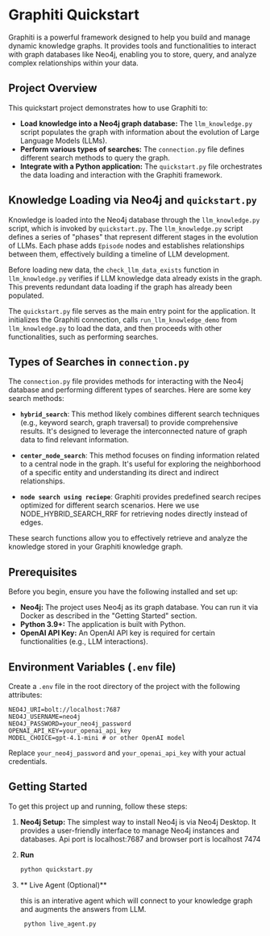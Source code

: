 # Graphiti Quickstart

Graphiti is a powerful framework designed to help you build and manage dynamic knowledge graphs. It provides tools and functionalities to interact with graph databases like Neo4j, enabling you to store, query, and analyze complex relationships within your data.

## Project Overview

This quickstart project demonstrates how to use Graphiti to:

- **Load knowledge into a Neo4j graph database:** The `llm_knowledge.py` script populates the graph with information about the evolution of Large Language Models (LLMs).
- **Perform various types of searches:** The `connection.py` file defines different search methods to query the graph.
- **Integrate with a Python application:** The `quickstart.py` file orchestrates the data loading and interaction with the Graphiti framework.

## Knowledge Loading via Neo4j and `quickstart.py`

Knowledge is loaded into the Neo4j database through the `llm_knowledge.py` script, which is invoked by `quickstart.py`. The `llm_knowledge.py` script defines a series of "phases" that represent different stages in the evolution of LLMs. Each phase adds `Episode` nodes and establishes relationships between them, effectively building a timeline of LLM development.

Before loading new data, the `check_llm_data_exists` function in `llm_knowledge.py` verifies if LLM knowledge data already exists in the graph. This prevents redundant data loading if the graph has already been populated.

The `quickstart.py` file serves as the main entry point for the application. It initializes the Graphiti connection, calls `run_llm_knowledge_demo` from `llm_knowledge.py` to load the data, and then proceeds with other functionalities, such as performing searches.

## Types of Searches in `connection.py`

The `connection.py` file provides methods for interacting with the Neo4j database and performing different types of searches. Here are some key search methods:

- **`hybrid_search`**: This method likely combines different search techniques (e.g., keyword search, graph traversal) to provide comprehensive results. It's designed to leverage the interconnected nature of graph data to find relevant information.

- **`center_node_search`**: This method focuses on finding information related to a central node in the graph. It's useful for exploring the neighborhood of a specific entity and understanding its direct and indirect relationships.

-   **`node search using reciepe`**: Graphiti provides predefined search recipes optimized for different search scenarios. Here we use NODE_HYBRID_SEARCH_RRF for retrieving nodes directly instead of edges.

These search functions allow you to effectively retrieve and analyze the knowledge stored in your Graphiti knowledge graph.

## Prerequisites

Before you begin, ensure you have the following installed and set up:

-   **Neo4j:** The project uses Neo4j as its graph database. You can run it via Docker as described in the "Getting Started" section.
-   **Python 3.9+:** The application is built with Python.
-   **OpenAI API Key:** An OpenAI API key is required for certain functionalities (e.g., LLM interactions).

## Environment Variables (`.env` file)

Create a `.env` file in the root directory of the project with the following attributes:

```
NEO4J_URI=bolt://localhost:7687
NEO4J_USERNAME=neo4j
NEO4J_PASSWORD=your_neo4j_password
OPENAI_API_KEY=your_openai_api_key
MODEL_CHOICE=gpt-4.1-mini # or other OpenAI model
```

Replace `your_neo4j_password` and `your_openai_api_key` with your actual credentials.

## Getting Started

To get this project up and running, follow these steps:

1.  **Neo4j Setup:**
    The simplest way to install Neo4j is via Neo4j Desktop. It provides a user-friendly interface to manage Neo4j instances and databases. Api port is localhost:7687 and browser port is localhost 7474


2.  **Run**
    ```bash
    python quickstart.py
    ```
3. ** Live Agent (Optional)**

   this is an interative agent which will connect to your knowledge graph and augments the answers from LLM.
   ```bash
    python live_agent.py
     ```

